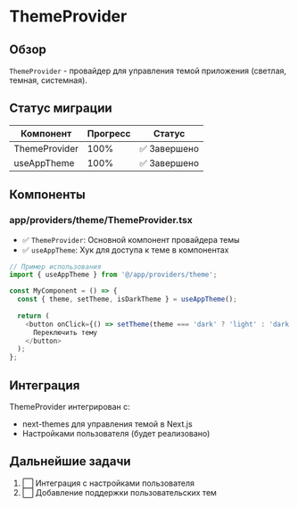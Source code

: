 # ThemeProvider

## Обзор

`ThemeProvider` - провайдер для управления темой приложения (светлая, темная, системная).

## Статус миграции

| Компонент     | Прогресс | Статус                  |
|---------------|----------|-------------------------|
| ThemeProvider | 100%     | ✅ Завершено           |
| useAppTheme   | 100%     | ✅ Завершено           |

## Компоненты

### app/providers/theme/ThemeProvider.tsx
- ✅ `ThemeProvider`: Основной компонент провайдера темы
- ✅ `useAppTheme`: Хук для доступа к теме в компонентах

```typescript
// Пример использования
import { useAppTheme } from '@/app/providers/theme';

const MyComponent = () => {
  const { theme, setTheme, isDarkTheme } = useAppTheme();
  
  return (
    <button onClick={() => setTheme(theme === 'dark' ? 'light' : 'dark')}>
      Переключить тему
    </button>
  );
};
```

## Интеграция

ThemeProvider интегрирован с:
- next-themes для управления темой в Next.js
- Настройками пользователя (будет реализовано)

## Дальнейшие задачи

1. ⬜ Интеграция с настройками пользователя
2. ⬜ Добавление поддержки пользовательских тем 